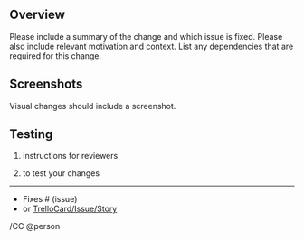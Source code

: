 ## Overview

Please include a summary of the change and which issue is fixed.
Please also include relevant motivation and context.
List any dependencies that are required for this change.

## Screenshots

Visual changes should include a screenshot.

## Testing

1. instructions for reviewers

1. to test your changes

---

- Fixes # (issue)
- or [TrelloCard/Issue/Story](LINK_TO_STORY)

/CC @person
